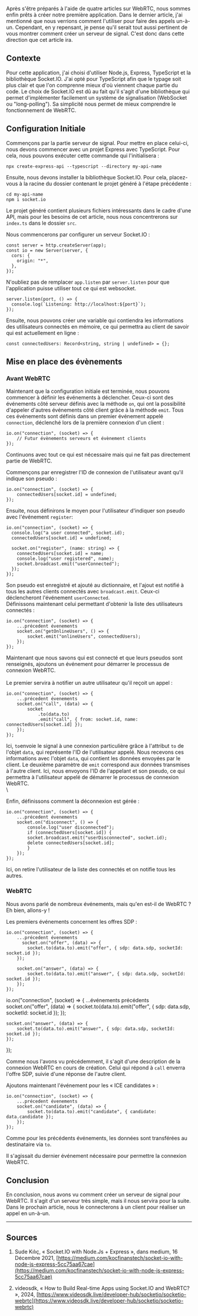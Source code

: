 Après s'être préparés à l'aide de quatre articles sur WebRTC, nous sommes enfin prêts à créer notre première application.
Dans le dernier article, j'ai mentionné que nous verrions comment l'utiliser pour faire des appels un-à-un. Cependant, en y repensant, je pense qu'il serait tout aussi pertinent de vous montrer comment créer un serveur de signal. C'est donc dans cette direction que cet article ira.

## Contexte

Pour cette application, j'ai choisi d'utiliser Node.js, Express, TypeScript et la bibliothèque Socket.IO. J'ai opté pour TypeScript afin que le typage soit plus clair et que l'on comprenne mieux d'où viennent chaque partie du code. Le choix de Socket.IO est dû au fait qu'il s'agit d'une bibliothèque qui permet d'implémenter facilement un système de signalisation (WebSocket ou "long-polling"). Sa simplicité nous permet de mieux comprendre le fonctionnement de WebRTC.

## Configuration Initiale

Commençons par la partie serveur de signal. Pour mettre en place celui-ci, nous devons commencer avec un projet Express avec TypeScript. Pour cela, nous pouvons exécuter cette commande qui l'initialisera :

```
npx create-express-api --typescript --directory my-api-name
```

Ensuite, nous devons installer la bibliothèque Socket.IO. Pour cela, placez-vous à la racine du dossier contenant le projet généré à l'étape précédente :

```
cd my-api-name
npm i socket.io
```

Le projet généré contient plusieurs fichiers intéressants dans le cadre d'une API, mais pour les besoins de cet article, nous nous concentrerons sur `index.ts` dans le dossier `src`.

Nous commencerons par configurer un serveur Socket.IO :

```
const server = http.createServer(app);
const io = new Server(server, {
  cors: {
    origin: "*",
  },
});
```

N'oubliez pas de remplacer `app.listen` par `server.listen` pour que l'application puisse utiliser tout ce qui est websocket.

```
server.listen(port, () => {
  console.log(`Listening: http://localhost:${port}`);
});
```

Ensuite, nous pouvons créer une variable qui contiendra les informations des utilisateurs connectés en mémoire, ce qui permettra au client de savoir qui est actuellement en ligne :

```
const connectedUsers: Record<string, string | undefined> = {};
```

## Mise en place des évènements

### Avant WebRTC

Maintenant que la configuration initiale est terminée, nous pouvons commencer à définir les événements à déclencher. Ceux-ci sont des événements côté serveur définis avec la méthode `on`, qui ont la possibilité d'appeler d'autres événements côté client grâce à la méthode `emit`. Tous ces événements sont définis dans un premier événement appelé `connection`, déclenché lors de la première connexion d'un client :

```
io.on("connection", (socket) => {
    // Futur évènements serveurs et évènement clients
});
```

Continuons avec tout ce qui est nécessaire mais qui ne fait pas directement partie de WebRTC.

Commençons par enregistrer l'ID de connexion de l'utilisateur avant qu'il indique son pseudo :

```
io.on("connection", (socket) => {
    connectedUsers[socket.id] = undefined;
});
```

Ensuite, nous définirons le moyen pour l'utilisateur d'indiquer son pseudo avec l'événement `register`:

```
io.on("connection", (socket) => {
  console.log("a user connected", socket.id);
  connectedUsers[socket.id] = undefined;

  socket.on("register", (name: string) => {
    connectedUsers[socket.id] = name;
    console.log("user registered", name);
    socket.broadcast.emit("userConnected");
  });
});
```

Son pseudo est enregistré et ajouté au dictionnaire, et l'ajout est notifié à tous les autres clients connectés avec `broadcast.emit`. Ceux-ci déclencheront l'événement `userConnected`.
\
Définissons maintenant celui permettant d'obtenir la liste des utilisateurs connectés :

```
io.on("connection", (socket) => {
    ...précedent évenements
    socket.on("getOnlineUsers", () => {
        socket.emit("onlineUsers", connectedUsers);
    });
});
```

Maintenant que nous savons qui est connecté et que leurs pseudos sont renseignés, ajoutons un événement pour démarrer le processus de connexion WebRTC.\
\
Le premier servira à notifier un autre utilisateur qu'il reçoit un appel :

```
io.on("connection", (socket) => {
    ...précedent évenements
    socket.on("call", (data) => {
        socket
            .to(data.to)
            .emit("call", { from: socket.id, name: connectedUsers[socket.id] });
    });
});
```

Ici, `to`envoie le signal à une connexion particulière grâce à l'attribut `to` de l'objet `data`, qui représente l'ID de l'utilisateur appelé. Nous recevons ces informations avec l'objet `data`, qui contient les données envoyées par le client. Le deuxième paramètre de `emit` correspond aux données transmises à l'autre client. Ici, nous envoyons l'ID de l'appelant et son pseudo, ce qui permettra à l'utilisateur appelé de démarrer le processus de connexion WebRTC.\
\

Enfin, définissons comment la déconnexion est gérée :

```
io.on("connection", (socket) => {
    ...précedent évenements
    socket.on("disconnect", () => {
        console.log("user disconnected");
        if (connectedUsers[socket.id]) {
        socket.broadcast.emit("userDisconnected", socket.id);
        delete connectedUsers[socket.id];
        }
    });
});
```

Ici, on retire l'utilisateur de la liste des connectés et on notifie tous les autres.

### WebRTC

Nous avons parlé de nombreux événements, mais qu'en est-il de WebRTC ? Eh bien, allons-y !

Les premiers événements concernent les offres SDP :

```
io.on("connection", (socket) => {
    ...précedent évenements
      socket.on("offer", (data) => {
        socket.to(data.to).emit("offer", { sdp: data.sdp, socketId: socket.id });
    });

    socket.on("answer", (data) => {
        socket.to(data.to).emit("answer", { sdp: data.sdp, socketId: socket.id });
    });
});
```

io.on("connection", (socket) => {
...événements précédents
socket.on("offer", (data) => {
socket.to(data.to).emit("offer", { sdp: data.sdp, socketId: socket.id });
});

    socket.on("answer", (data) => {
        socket.to(data.to).emit("answer", { sdp: data.sdp, socketId: socket.id });
    });

});

Comme nous l'avons vu précédemment, il s'agit d'une description de la connexion WebRTC en cours de création. Celui qui répond à `call` enverra l'offre SDP, suivie d'une réponse de l'autre client.

Ajoutons maintenant l'événement pour les « ICE candidates » :

```
io.on("connection", (socket) => {
    ...précedent évenements
    socket.on("candidate", (data) => {
        socket.to(data.to).emit("candidate", { candidate: data.candidate });
    });
});
```

Comme pour les précédents événements, les données sont transférées au destinataire via `to`.

Il s'agissait du dernier événement nécessaire pour permettre la connexion WebRTC.

## Conclusion

En conclusion, nous avons vu comment créer un serveur de signal pour WebRTC. Il s'agit d'un serveur très simple, mais il nous servira pour la suite. Dans le prochain article, nous le connecterons à un client pour réaliser un appel en un-à-un.

---

## Sources

1. Sude Kılıç, « Socket.IO with Node.Js + Express », dans medium, 16 Décembre 2021, [https://medium.com/kocfinanstech/socket-io-with-node-js-express-5cc75aa67cae](https://medium.com/kocfinanstech/socket-io-with-node-js-express-5cc75aa67cae)

2. videosdk, « How to Build Real-time Apps using Socket.IO and WebRTC? », 2024, [https://www.videosdk.live/developer-hub/socketio/socketio-webrtc](https://www.videosdk.live/developer-hub/socketio/socketio-webrtc)

